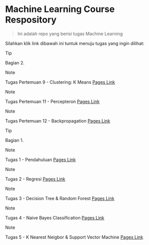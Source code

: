 # Machine Learning Course Respository
> Ini adalah repo yang berisi tugas Machine Learning

Silahkan klik link dibawah ini tuntuk menuju tugas yang ingin dilihat:

> [!TIP]
> Bagian 2.

> [!NOTE]
> Tugas Pertemuan 9 - Clustering: K Means [Pages Link](https://github.com/AdityaR-AI/MLC/tree/main/P9/Clustering_K-Means.md)

> [!NOTE]
> Tugas Pertemuan 11 - Percepteron [Pages Link](https://github.com/AdityaR-AI/MLC/tree/main/P11/Percepteron.md)

> [!NOTE]
> Tugas Pertemuan 12 - Backpropagation [Pages Link](https://github.com/AdityaR-AI/MLC/tree/main/P12/Backpropagation.md)

> [!TIP]
> Bagian 1.

> [!NOTE]
> Tugas 1 - Pendahuluan [Pages Link](https://github.com/AdityaR-AI/MLC/tree/main/P1/Pendahuluan.md)

> [!NOTE]
> Tugas 2 - Regresi [Pages Link](https://github.com/AdityaR-AI/MLC/tree/main/P2/Regresi_I.md)

> [!NOTE]
> Tugas 3 - Decision Tree & Random Forest [Pages Link](https://github.com/AdityaR-AI/MLC/tree/main/P3/Decision%20Tree%20%26%20Random%20Fores_I.md)

> [!NOTE]
> Tugas 4 - Naive Bayes Classification [Pages Link](https://github.com/AdityaR-AI/MLC/tree/main/P4/Naive%20Bayes%20Classification.md)

> [!NOTE]
> Tugas 5 - K Nearest Neigbor & Support Vector Machine [Pages Link](https://github.com/AdityaR-AI/MLC/tree/main/P5/K%20Nearest%20Neigbor%20&%20Support%20Vector%20Machine_I.md)
